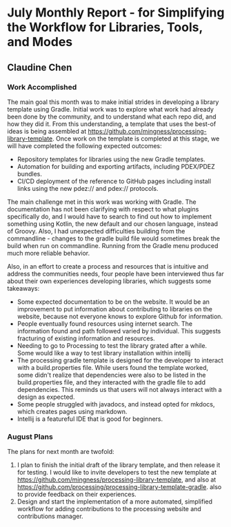 # July Monthly Report - for Simplifying the Workflow for Libraries, Tools, and Modes
## Claudine Chen

### Work Accomplished
The main goal this month was to make initial strides in developing a library template using Gradle. Initial work was to explore what work had already been done by the community, and to understand what each repo did, and how they did it. From this understanding, a template that uses the best-of ideas is being assembled at https://github.com/mingness/processing-library-template. Once work on the template is completed at this stage, we will have completed the following expected outcomes:
- Repository templates for libraries using the new Gradle templates.
- Automation for building and exporting artifacts, including PDEX/PDEZ bundles. 
- CI/CD deployment of the reference to GitHub pages including install links using the new pdez:// and pdex:// protocols.

The main challenge met in this work was working with Gradle. The documentation has not been clarifying with respect to what plugins specifically do, and I would have to search to find out how to implement something using Kotlin, the new default and our chosen language, instead of Groovy. Also, I had unexpected difficulties building from the commandline - changes to the gradle build file would sometimes break the build when run on commandline. Running from the Gradle menu produced much more reliable behavior.

Also, in an effort to create a process and resources that is intuitive and address the communities needs, four people have been interviewed thus far about their own experiences developing libraries, which suggests some takeaways:
- Some expected documentation to be on the website. It would be an improvement to put information about contributing to libraries on the website, because not everyone knows to explore Github for information.
- People eventually found resources using internet search. The information found and path followed varied by individual. This suggests fracturing of existing information and resources.
- Needing to go to Processing to test the library grated after a while. Some would like a way to test library installation within intellij
- The processing gradle template is designed for the developer to interact with a build.properties file. While users found the template worked, some didn't realize that dependencies were also to be listed in the build.properties file, and they interacted with the gradle file to add dependencies. This reminds us that users will not always interact with a design as expected.
- Some people struggled with javadocs, and instead opted for mkdocs, which creates pages using markdown.
- Intellij is a featureful IDE that is good for beginners.

### August Plans
The plans for next month are twofold: 
1. I plan to finish the initial draft of the library template, and then release it for testing. I would like to invite developers to test the new template at https://github.com/mingness/processing-library-template, and also at https://github.com/processing/processing-library-template-gradle. also to provide feedback on their experiences.
2. Design and start the implementation of a more automated, simplified workflow for adding contributions to the processing website and contributions manager.


